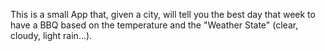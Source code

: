 This is a small App that, given a city, will tell you the best day that week to have a BBQ based on the temperature and the "Weather State" (clear, cloudy, light rain...). 
